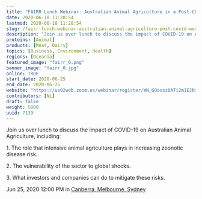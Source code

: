 ```yaml
---
title: "FAIRR Lunch Webinar: Australian Animal Agriculture in a Post-COVID World"
date: 2020-06-18 11:28:54
lastmod: 2020-06-18 11:28:54
slug: /fairr-lunch-webinar-australian-animal-agriculture-post-covid-world
description: "Join us over lunch to discuss the impact of COVID-19 on Australian Animal Agriculture, including:1. The role that intensive animal agriculture plays in increasing zoonotic disease risk.2. The vulnerability of the sector to global shocks.3. What investors and companies can do to mitigate these risks.Jun 25, 2020 12:00 PM in Canberra, Melbourne, Sydney"
proteins: [Animal]
products: [Meat, Dairy]
topics: [Business, Environment, Health]
regions: [Oceania]
featured_image: "fairr_0.png"
banner_image: "fairr_0.jpg"
online: TRUE
start_date: 2020-06-25
end_date: 2020-06-25
website: "https://us02web.zoom.us/webinar/register/WN_GQossz0ATi2m1EJNie11IA"
contributors: [NL]
draft: false
weight: 5000
uuid: 7139
---
```

<p>Join us over lunch to discuss the impact of COVID-19 on Australian Animal Agriculture, including:</p>
<p>1. The role that intensive animal agriculture plays in increasing zoonotic disease risk.</p>
<p>2. The vulnerability of the sector to global shocks.</p>
<p>3. What investors and companies can do to mitigate these risks.</p>
<p>Jun 25, 2020 12:00 PM in <a href=";">Canberra, Melbourne, Sydney</a></p>
